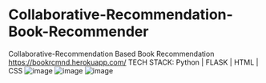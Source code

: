# Collaborative-Recommendation-Book-Recommender
Collaborative-Recommendation Based Book Recommendation https://bookrcmnd.herokuapp.com/
TECH STACK: Python | FLASK | HTML | CSS 
![image](https://user-images.githubusercontent.com/60748255/194737735-66cc791a-41a9-4937-837b-b6663ea1878b.png)
![image](https://user-images.githubusercontent.com/60748255/194737754-5f5ae49c-89e0-4ec8-b9c3-4f2281fd31fe.png)
![image](https://user-images.githubusercontent.com/60748255/194737786-b9288451-bc2f-4f56-9678-1db97bafe786.png)
